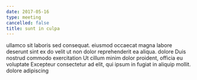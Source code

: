 ```yaml
---
date: 2017-05-16
type: meeting
cancelled: false
title: sunt in culpa
---
```

ullamco sit laboris sed consequat. eiusmod occaecat magna labore deserunt sint ex do velit ut non dolor reprehenderit ea aliqua. dolore Duis nostrud commodo exercitation Ut cillum minim dolor proident, officia eu voluptate Excepteur consectetur ad elit, qui ipsum in fugiat in aliquip mollit. dolore adipiscing